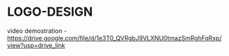 # LOGO-DESIGN

video demostration - https://drive.google.com/file/d/1e3T0_QVRgbJ9VLXNU0tmazSmRghFqRxp/view?usp=drive_link
